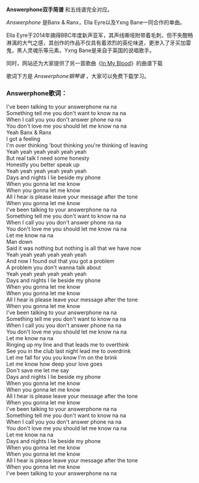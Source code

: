 

**Answerphone双手简谱** 和五线谱完全对应。

_Answerphone_ 是Banx & Ranx，Ella Eyre以及Yxng Bane一同合作的单曲。

Ella
Eyre于2014年摘得BBC年度新声亚军，其声线嘶哑附带着毛刺，但不失酣畅淋漓的大气之感，其创作的作品不仅具有着浓烈的英伦味道，更渗入了牙买加雷鬼，黑人灵魂乐等元素。Yxng
Bane是来自于英国的说唱歌手。

同时，网站还为大家提供了另一首歌曲《[In My Blood](Music-9015-In-My-Blood-Shawn-Mendes.html "In
My Blood")》的曲谱下载

歌词下方是 _Answerphone钢琴谱_ ，大家可以免费下载学习。

### Answerphone歌词：

I've been talking to your answerphone na na  
Something tell me you don't want to know na na  
When I call you you don't answer phone na na  
You don't love me you should let me know na na  
Yeah Banx & Ranx  
I got a feeling  
I'm over thinking 'bout thinking you're thinking of leaving  
Yeah yeah yeah yeah yeah yeah  
But real talk I need some honesty  
Honestly you better speak up  
Yeah yeah yeah yeah yeah yeah  
Days and nights I lie beside my phone  
When you gonna let me know  
When you gonna let me know  
All I hear is please leave your message after the tone  
When you gonna let me know  
I've been talking to your answerphone na na  
Something tell me you don't want to know na na  
When I call you you don't answer phone na na  
You don't love me you should let me know na na  
Let me know na na  
Man down  
Said it was nothing but nothing is all that we have now  
Yeah yeah yeah yeah yeah yeah  
And now I found out that you got a problem  
A problem you don't wanna talk about  
Yeah yeah yeah yeah yeah yeah  
Days and nights I lie beside my phone  
When you gonna let me know  
When you gonna let me know  
All I hear is please leave your message after the tone  
When you gonna let me know  
I've been talking to your answerphone na na  
Something tell me you don't want to know na na  
When I call you you don't answer phone na na  
You don't love me you should let me know na na  
Let me know na na  
Ringing up my line and that leads me to overthink  
See you in the club last night lead me to overdrink  
Let me fall for you you know I'm on the brink  
Let me know how deep your love goes  
Don't save me let me say  
Days and nights I lie beside my phone  
When you gonna let me know  
When you gonna let me know  
All I hear is please leave your message after the tone  
When you gonna let me know  
I've been talking to your answerphone na na  
Something tell me you don't want to know na na  
When I call you you don't answer phone na na  
You don't love me you should let me know na na  
Let me know na na  
Days and nights I lie beside my phone  
When you gonna let me know  
When you gonna let me know  
All I hear is please leave your message after the tone  
When you gonna let me know  
I've been talking to your answerphone na na

